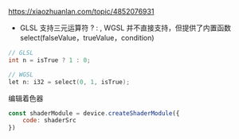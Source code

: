 https://xiaozhuanlan.com/topic/4852076931
- GLSL 支持三元运算符 ? : , WGSL 并不直接支持，但提供了内置函数
select(falseValue，trueValue，condition)

```c++
// GLSL
int n = isTrue ? 1 : 0;

// WGSL
let n: i32 = select(0, 1, isTrue);
```

编辑着色器
```js
const shaderModule = device.createShaderModule({
    code: shaderSrc
})
```
